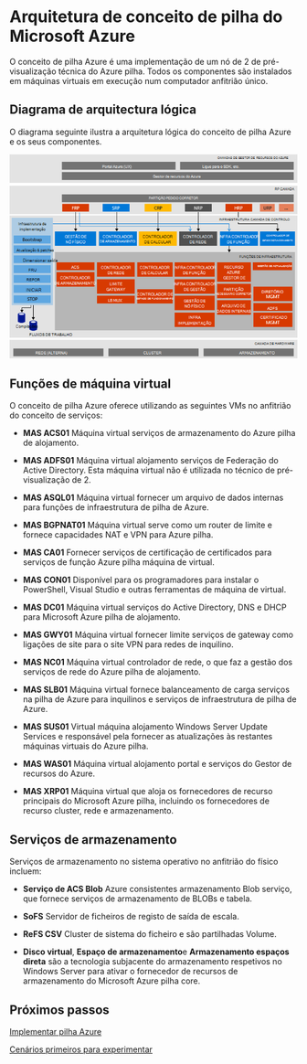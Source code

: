 <properties
    pageTitle="Arquitetura do Microsoft Azure pilha prova de conceito (conceito) | Microsoft Azure"
    description="Ver a arquitetura do Microsoft Azure pilha conceito."
    services="azure-stack"
    documentationCenter=""
    authors="heathl17"
    manager="byronr"
    editor=""/>

<tags
    ms.service="azure-stack"
    ms.workload="na"
    ms.tgt_pltfrm="na"
    ms.devlang="na"
    ms.topic="article"
    ms.date="10/25/2016"
    ms.author="helaw"/>

# <a name="microsoft-azure-stack-poc-architecture"></a>Arquitetura de conceito de pilha do Microsoft Azure

O conceito de pilha Azure é uma implementação de um nó de 2 de pré-visualização técnica do Azure pilha. Todos os componentes são instalados em máquinas virtuais em execução num computador anfitrião único. 

## <a name="logical-architecture-diagram"></a>Diagrama de arquitectura lógica
O diagrama seguinte ilustra a arquitetura lógica do conceito de pilha Azure e os seus componentes.

![](media/azure-stack-architecture/image1.png)


## <a name="virtual-machine-roles"></a>Funções de máquina virtual
O conceito de pilha Azure oferece utilizando as seguintes VMs no anfitrião do conceito de serviços:

 - **MAS ACS01** Máquina virtual serviços de armazenamento do Azure pilha de alojamento.

 - **MAS ADFS01** Máquina virtual alojamento serviços de Federação do Active Directory.  Esta máquina virtual não é utilizada no técnico de pré-visualização de 2.  

 - **MAS ASQL01**  Máquina virtual fornecer um arquivo de dados internas para funções de infraestrutura de pilha de Azure.  

 - **MAS BGPNAT01** Máquina virtual serve como um router de limite e fornece capacidades NAT e VPN para Azure pilha.

 - **MAS CA01** Fornecer serviços de certificação de certificados para serviços de função Azure pilha máquina de virtual.

 - **MAS CON01** Disponível para os programadores para instalar o PowerShell, Visual Studio e outras ferramentas de máquina de virtual.

 - **MAS DC01** Máquina virtual serviços do Active Directory, DNS e DHCP para Microsoft Azure pilha de alojamento.

 - **MAS GWY01** Máquina virtual fornecer limite serviços de gateway como ligações de site para o site VPN para redes de inquilino.

 - **MAS NC01**  Máquina virtual controlador de rede, o que faz a gestão dos serviços de rede do Azure pilha de alojamento.  

 - **MAS SLB01**  Máquina virtual fornece balanceamento de carga serviços na pilha de Azure para inquilinos e serviços de infraestrutura de pilha de Azure.  

 - **MAS SUS01**  Virtual máquina alojamento Windows Server Update Services e responsável pela fornecer as atualizações às restantes máquinas virtuais do Azure pilha.

 - **MAS WAS01**  Máquina virtual alojamento portal e serviços do Gestor de recursos do Azure.

 - **MAS XRP01** Máquina virtual que aloja os fornecedores de recurso principais do Microsoft Azure pilha, incluindo os fornecedores de recurso cluster, rede e armazenamento.

## <a name="storage-services"></a>Serviços de armazenamento
Serviços de armazenamento no sistema operativo no anfitrião do físico incluem:

 - **Serviço de ACS Blob** Azure consistentes armazenamento Blob serviço, que fornece serviços de armazenamento de BLOBs e tabela.

 - **SoFS** Servidor de ficheiros de registo de saída de escala.

 - **ReFS CSV** Cluster de sistema do ficheiro e são partilhadas Volume.

 - **Disco virtual**, **Espaço de armazenamento**e **Armazenamento espaços direta** são a tecnologia subjacente do armazenamento respetivos no Windows Server para ativar o fornecedor de recursos de armazenamento do Microsoft Azure pilha core.

## <a name="next-steps"></a>Próximos passos

[Implementar pilha Azure](azure-stack-deploy.md)

[Cenários primeiros para experimentar](azure-stack-first-scenarios.md)


